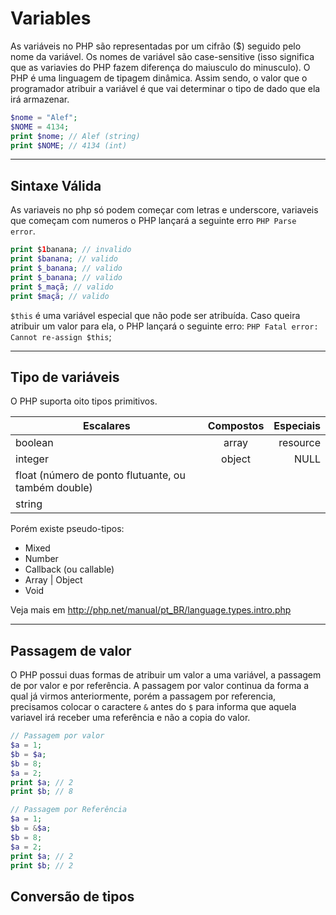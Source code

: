 # Variables

As variáveis no PHP são representadas por um cifrão ($) seguido pelo nome da variável. Os nomes de variável são case-sensitive (isso significa que as variavies do PHP fazem diferença do maiusculo do minusculo). O PHP é uma linguagem de tipagem dinâmica. Assim sendo, o valor que o programador atribuir a variável é que vai determinar o tipo de dado que ela irá armazenar.

```php
$nome = "Alef";
$NOME = 4134;
print $nome; // Alef (string)
print $NOME; // 4134 (int)
```
***
## Sintaxe Válida
As variaveis no php só podem começar com letras e underscore, variaveis que começam com numeros o PHP lançará a seguinte erro `PHP Parse error`.
```php
print $1banana; // invalido
print $banana; // valido
print $_banana; // valido
print $_banana; // valido
print $_maçã; // valido
print $maçã; // valido
```

`$this` é uma variável especial que não pode ser atribuída. Caso queira atribuir um valor para ela, o PHP lançará o seguinte erro: `PHP Fatal error:  Cannot re-assign $this`;



***
## Tipo de variáveis

O PHP suporta oito tipos primitivos.

| Escalares                                           | Compostos     | Especiais  |
| --------------------------------------------------- |:-------------:| ----------:|
| boolean                                             | array         | resource   |
| integer                                             | object        | NULL       |
| float (número de ponto flutuante, ou também double) |               |            |
| string                                              |               |            |

Porém existe pseudo-tipos:
* Mixed
* Number
* Callback (ou callable)
* Array | Object
* Void

Veja mais em http://php.net/manual/pt_BR/language.types.intro.php
***
## Passagem de valor

O PHP possui duas formas de atribuir um valor a uma variável, a passagem de por valor e por referência. A passagem por valor continua da forma a qual já virmos anteriormente, porém a passagem por referencia, precisamos colocar o caractere `&` antes do `$` para informa que aquela variavel irá receber uma referência e não a copia do valor.

```php
// Passagem por valor
$a = 1;
$b = $a;
$b = 8;
$a = 2;
print $a; // 2
print $b; // 8

// Passagem por Referência
$a = 1;
$b = &$a;
$b = 8;
$a = 2;
print $a; // 2
print $b; // 2

```

## Conversão de tipos 


